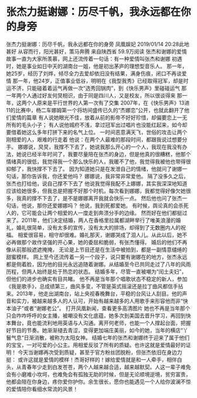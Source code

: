 # 张杰力挺谢娜：历尽千帆，我永远都在你的身旁

张杰力挺谢娜：历尽千帆，我永远都在你的身旁
凤凰娱妃
2019/01/14 20:28此地甚好 从容而行，阳光甚好，策马奔腾  来自陕西省
59.9万阅读
张杰和谢娜的爱情故事一直为大家所羡慕，网上还流传着一句话：有一种爱情叫张杰和谢娜
初遇时，她是事业如日中天的湖南台一姐，他是初出茅庐的理想型音乐人。
那一年，她25岁，经历了刘烨，倾尽全力去爱却依旧没有结果，满身伤痕，闭口不再谈爱情
那一年，他24岁，正值事业低谷，明明在《我型我秀》已经取得冠军，却是时运不济，只能碰着着运气再做一次“选秀回锅肉”，到《快乐男声》里碰碰运气
那一年两个人通过好友何炅相识，由于同是四川人，又是校友，所以很谈得来
那一年，这两个人原来是平行世界的人第一次有了交集
2007年，在《快乐男声》13进11的比赛中，杨二车娜姆第一个将坊间盛传已久的“杰娜恋”公开，也就此翻开了他们爱情的篇章
有人说她眼光不佳，放着从前的影帝不好好珍惜，却偏要恋上一无所有的毛头小子；
有人说他城府不浅，拿过冠军出过唱片也没能红起来，如今却要借着她这么多年打拼下来的名气上位。
一时间恶意满天飞，世俗的攻击让两个刚相爱的人，艰难的行走着
他说：在两个人最难的那段时间，都跟我说过想要分手。
娜娜说，炅炅，我撑不下去了，她说我那么开心的一个人，我现在我没有办法，她说已经半年时间了，我要尽量陪在张杰的身边，但是他真的很糟糕，他那个情绪真的很低，我觉得我一个那么快乐的人，我暖不了他，我觉得我被他也带得很抑郁了，我快撑不下去了。
因为知道她只是在发泄自己的情绪，他就问了谢娜一句话，那你告诉我，你还爱他吗？
娜娜说，我非常非常爱他。
隔了没多久之后，张杰也打给他，说自己撑不下去了
他说我觉得我配不上娜娜，其实我深深地知道应该给她很多，但我总是把握不好那个时机，每次看到娜娜，我都觉得好像欠她很多，我真的撑不下去了，是不是娜娜离开我就会快乐一点。
然后他也问了张杰一句话，他说，那你还爱娜娜吗？
他说，我到死都爱她。
有时候，舆论真的会杀死人的，它可能会让两个相爱的人一度走到奔溃分手的边缘。
然而好在他们都挺过来了。2011年，他们决定结婚，两人在香格里拉属都湖畔举行了唯美浪漫的婚礼，婚礼很简单，没有太多的宣传，没有太大的排场，却得到了无数圈内人的祝福。
相爱很容易，相守却很难。婚礼那天，谢娜哭成了泪人儿。从此以后，她不必再做那个故作坚强的开心果，她的委屈和脆弱，有张杰懂得。
婚后的他们不再像从前那般遮遮掩掩， 无论是上节目还是在生活中被拍到，都是一副情意缱绻的甜蜜模样。
网上至今还流传着一另一个段子，说只要有谢娜在的地方，张杰永远都是侧着脸，因为他的目光永远追随着谢娜。从结婚至今已共同走过了八年的风雨历程，但两人始终是处于热恋的状态。
结婚多年，尽管一直被嘲为“闰土夫妇”，但他们的进步也确实有目共睹。
他不再是当年那个唱歌状态不稳定的新人，参加《我是歌手》，总成绩第三，曲风多变，不管是英式摇滚还是拉丁曲风都信手拈来。2013年，他走出湖南台，站上央视春晚舞台，平稳的台风让人刮目。他的声音和实力，被越来越多人的人认可，开始有越来越多的人用歌手来形容他而非“快本油子”或者“谢娜老公”。
打开凤凰新闻，查看更多高清图片
她也不再是当年那个只会咋咋呼呼的女主播，被嘲没有文化底蕴，她多次到美国去晋升学习，再回到快本舞台，竟也能流利地用英语与人沟通。离开何老师，也能一个人撑起台面，把握好节目的节奏。她渐渐褪去青涩，变得更加端庄美丽，如今的她，当年的横店“丫鬟气息“日渐消散，被称为太阳女神。
结婚七年的张杰和谢娜终于迎来了属于他们的宝宝，一对可爱的小公主。用相爱反驳了所有的质疑。也许这就是爱情最好的证明！
今天当谢娜再次受到质疑，甚至于官方粉丝团脱粉，但张杰依旧在身边力挺：
或许这就是爱情的模样！杰哥好样的！嫁给爱情就是和一人牵手，相伴白头，从青春年少走到白发苍苍，两个人越来越合适，越来越默契。人这一辈子难免会有小磨难小坎坷，也难免会有孤独无助的时候，但是无论顺境逆境，贫穷富贵，他都会陪在你身边，疼你爱你护你。余生很长，愿你也能遇见一个人给你波澜不惊的爱情陪你看细水常流的风景！